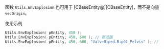 函数 `Utils.EnvExplosion` 也可用于 [CBaseEntity@][CBaseEntity]，而不是向量 `vecOrigin`。

使用示例  
```cpp
Utils.EnvExplosion( pEntity, 450 );
Utils.EnvExplosion( pEntity, 450, 600 ); // 新范围
Utils.EnvExplosion( pEntity, 450, 600, "ValveBiped.Bip01_Pelvis" ); // 新范围和新原点爆炸点
```

